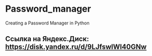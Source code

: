 # Password_manager
Creating a Password Manager in Python
## Ссылка на Яндекс.Диск: https://disk.yandex.ru/d/9LJfswlWI40GNw
